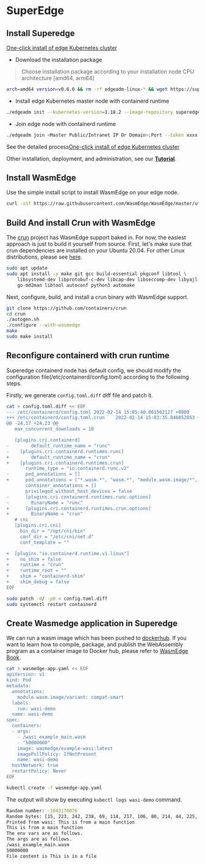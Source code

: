 # SuperEdge

## Install Superedge

[One-click install of edge Kubernetes cluster](../docs/installation/install_edge_kubernetes.md)

- Download the installation package

> Choose installation package according to your installation node CPU architecture [amd64, arm64]

```bash
arch=amd64 version=v0.6.0 && rm -rf edgeadm-linux-* && wget https://superedge-1253687700.cos.ap-guangzhou.myqcloud.com/$version/$arch/edgeadm-linux-containerd-$arch-$version.tgz && tar -xzvf edgeadm-linux-* && cd edgeadm-linux-$arch-$version && ./edgeadm
```

- Install edge Kubernetes master node with containerd runtime

```bash
./edgeadm init --kubernetes-version=1.18.2 --image-repository superedge.tencentcloudcr.com/superedge --service-cidr=10.96.0.0/12 --pod-network-cidr=192.168.0.0/16 --install-pkg-path ./kube-linux-*.tar.gz --apiserver-cert-extra-sans=<Master Public IP> --apiserver-advertise-address=<Master Intranet IP> --enable-edge=true --runtime=containerd
```

- Join edge node with containerd runtime

```bash
./edgeadm join <Master Public/Intranet IP Or Domain>:Port --token xxxx --discovery-token-ca-cert-hash sha256:xxxxxxxxxx --install-pkg-path <edgeadm kube-* install package address path> --enable-edge=true --runtime=containerd
```

See the detailed process[One-click install of edge Kubernetes cluster](../docs/installation/install_edge_kubernetes.md)

Other installation, deployment, and administration, see our [**Tutorial**](../docs/tutorial.md).

## Install WasmEdge

Use the simple install script to install WasmEdge on your edge node.

```bash
curl -sSf https://raw.githubusercontent.com/WasmEdge/WasmEdge/master/utils/install.sh | bash
```

## Build And install Crun with WasmEdge

The [crun](https://github.com/containers/crun) project has WasmEdge support baked in. For now, the easiest approach is just to build it yourself from source. First, let's make sure that crun dependencies are installed on your Ubuntu 20.04. For other Linux distributions, please see [here](https://github.com/containers/crun#readme).

```bash
sudo apt update
sudo apt install -y make git gcc build-essential pkgconf libtool \
    libsystemd-dev libprotobuf-c-dev libcap-dev libseccomp-dev libyajl-dev \
    go-md2man libtool autoconf python3 automake
```

Next, configure, build, and install a crun binary with WasmEdge support.

```bash
git clone https://github.com/containers/crun
cd crun
./autogen.sh
./configure --with-wasmedge
make
sudo make install
```

## Reconfigure containerd with crun runtime

Superedge containerd node has default config, we should modify the configuration file(/etc/containerd/config.toml) according to the following steps.

Firstly, we generate `config.toml.diff` diff file and patch it.

```bash
cat > config.toml.diff << EOF
--- /etc/containerd/config.toml 2022-02-14 15:05:40.061562127 +0800
+++ /etc/containerd/config.toml.crun    2022-02-14 15:03:35.846052853 +0800
@@ -24,17 +24,23 @@
   max_concurrent_downloads = 10

   [plugins.cri.containerd]
-        default_runtime_name = "runc"
-    [plugins.cri.containerd.runtimes.runc]
+        default_runtime_name = "crun"
+    [plugins.cri.containerd.runtimes.crun]
       runtime_type = "io.containerd.runc.v2"
-      pod_annotations = []
+      pod_annotations = ["*.wasm.*", "wasm.*", "module.wasm.image/*", "*.module.wasm.image", "module.wasm.image/variant.*"]
       container_annotations = []
       privileged_without_host_devices = false
-      [plugins.cri.containerd.runtimes.runc.options]
-        BinaryName = "runc"
+      [plugins.cri.containerd.runtimes.crun.options]
+        BinaryName = "crun"
   # cni
   [plugins.cri.cni]
     bin_dir = "/opt/cni/bin"
     conf_dir = "/etc/cni/net.d"
     conf_template = ""

+  [plugins."io.containerd.runtime.v1.linux"]
+    no_shim = false
+    runtime = "crun"
+    runtime_root = ""
+    shim = "containerd-shim"
+    shim_debug = false
EOF
```

```bash
sudo patch -d/ -p0 < config.toml.diff
sudo systemctl restart containerd
```

## Create Wasmedge application in Superedge

We can run a wasm image which has been pushed to [dockerhub](https://hub.docker.com/r/hydai/wasm-wasi-example). If you want to learn how to compile, package, and publish the WebAssembly program as a container image to Docker hub, please refer to [WasmEdge Book](https://wasmedge.org/book/en/kubernetes/demo/wasi.html).

```bash
cat > wasmedge-app.yaml << EOF
apiVersion: v1
kind: Pod
metadata:
  annotations:
    module.wasm.image/variant: compat-smart
  labels:
    run: wasi-demo
  name: wasi-demo
spec:
  containers:
  - args:
    - /wasi_example_main.wasm
    - "50000000"
    image: wasmedge/example-wasi:latest
    imagePullPolicy: IfNotPresent
    name: wasi-demo
  hostNetwork: true
  restartPolicy: Never
EOF

kubectl create -f wasmedge-app.yaml
```

The output will show by executing `kubectl logs wasi-demo` command.

```bash
Random number: -1643170076
Random bytes: [15, 223, 242, 238, 69, 114, 217, 106, 80, 214, 44, 225, 20, 182, 2, 189, 226, 184, 97, 40, 154, 6, 56, 202, 45, 89, 184, 80, 5, 89, 73, 222, 143, 132, 17, 79, 145, 64, 33, 17, 250, 102, 91, 94, 26, 200, 28, 161, 46, 93, 123, 36, 100, 167, 43, 159, 82, 112, 255, 165, 37, 232, 17, 139, 97, 14, 28, 169, 225, 156, 147, 22, 174, 148, 209, 57, 82, 213, 19, 215, 11, 18, 32, 217, 188, 142, 54, 127, 237, 237, 230, 137, 86, 162, 185, 66, 88, 95, 226, 53, 174, 76, 226, 25, 151, 186, 156, 16, 62, 63, 230, 148, 133, 102, 33, 138, 20, 83, 31, 60, 246, 90, 167, 189, 103, 238, 106, 51]
Printed from wasi: This is from a main function
This is from a main function
The env vars are as follows.
The args are as follows.
/wasi_example_main.wasm
50000000
File content is This is in a file
```
